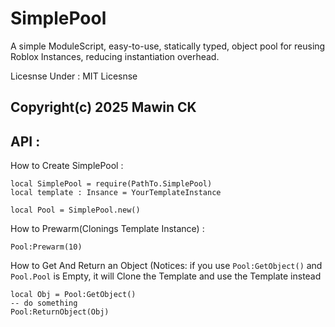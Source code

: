 # SimplePool
A simple ModuleScript, easy-to-use, statically typed, object pool for reusing Roblox Instances, reducing instantiation overhead.

Licesnse Under : MIT Licesnse

Copyright(c) 2025 Mawin CK
---
## API :
How to Create SimplePool :
```luau
local SimplePool = require(PathTo.SimplePool)
local template : Insance = YourTemplateInstance

local Pool = SimplePool.new()
```
How to Prewarm(Clonings Template Instance) :
```luau
Pool:Prewarm(10)
```
How to Get And Return an Object 
(Notices: if you use `Pool:GetObject()` and `Pool.Pool` is Empty, it will Clone the Template and use the Template instead
```luau
local Obj = Pool:GetObject()
-- do something
Pool:ReturnObject(Obj)
```
